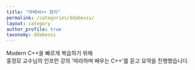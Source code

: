 ```yaml
---
title: "따베씨++ 정리"
permalink: /categories/ddabessi/
layout: category
author_profile: true
taxonomy: ddabessi
---
```


Modern C++을 빠르게 복습하기 위해  
홍정모 교수님의 인프런 강의 '따라하며 배우는 C++'를 듣고 요약을 진행했습니다.